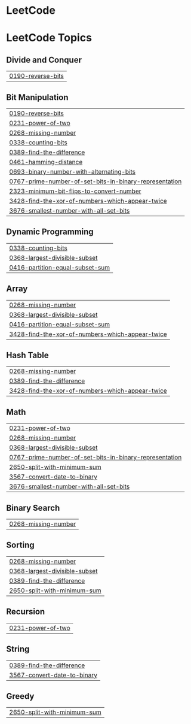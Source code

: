 # LeetCode
<!---LeetCode Topics Start-->
# LeetCode Topics
## Divide and Conquer
|  |
| ------- |
| [0190-reverse-bits](https://github.com/EsraaAbdelrazek/LeetCode/tree/master/0190-reverse-bits) |
## Bit Manipulation
|  |
| ------- |
| [0190-reverse-bits](https://github.com/EsraaAbdelrazek/LeetCode/tree/master/0190-reverse-bits) |
| [0231-power-of-two](https://github.com/EsraaAbdelrazek/LeetCode/tree/master/0231-power-of-two) |
| [0268-missing-number](https://github.com/EsraaAbdelrazek/LeetCode/tree/master/0268-missing-number) |
| [0338-counting-bits](https://github.com/EsraaAbdelrazek/LeetCode/tree/master/0338-counting-bits) |
| [0389-find-the-difference](https://github.com/EsraaAbdelrazek/LeetCode/tree/master/0389-find-the-difference) |
| [0461-hamming-distance](https://github.com/EsraaAbdelrazek/LeetCode/tree/master/0461-hamming-distance) |
| [0693-binary-number-with-alternating-bits](https://github.com/EsraaAbdelrazek/LeetCode/tree/master/0693-binary-number-with-alternating-bits) |
| [0767-prime-number-of-set-bits-in-binary-representation](https://github.com/EsraaAbdelrazek/LeetCode/tree/master/0767-prime-number-of-set-bits-in-binary-representation) |
| [2323-minimum-bit-flips-to-convert-number](https://github.com/EsraaAbdelrazek/LeetCode/tree/master/2323-minimum-bit-flips-to-convert-number) |
| [3428-find-the-xor-of-numbers-which-appear-twice](https://github.com/EsraaAbdelrazek/LeetCode/tree/master/3428-find-the-xor-of-numbers-which-appear-twice) |
| [3676-smallest-number-with-all-set-bits](https://github.com/EsraaAbdelrazek/LeetCode/tree/master/3676-smallest-number-with-all-set-bits) |
## Dynamic Programming
|  |
| ------- |
| [0338-counting-bits](https://github.com/EsraaAbdelrazek/LeetCode/tree/master/0338-counting-bits) |
| [0368-largest-divisible-subset](https://github.com/EsraaAbdelrazek/LeetCode/tree/master/0368-largest-divisible-subset) |
| [0416-partition-equal-subset-sum](https://github.com/EsraaAbdelrazek/LeetCode/tree/master/0416-partition-equal-subset-sum) |
## Array
|  |
| ------- |
| [0268-missing-number](https://github.com/EsraaAbdelrazek/LeetCode/tree/master/0268-missing-number) |
| [0368-largest-divisible-subset](https://github.com/EsraaAbdelrazek/LeetCode/tree/master/0368-largest-divisible-subset) |
| [0416-partition-equal-subset-sum](https://github.com/EsraaAbdelrazek/LeetCode/tree/master/0416-partition-equal-subset-sum) |
| [3428-find-the-xor-of-numbers-which-appear-twice](https://github.com/EsraaAbdelrazek/LeetCode/tree/master/3428-find-the-xor-of-numbers-which-appear-twice) |
## Hash Table
|  |
| ------- |
| [0268-missing-number](https://github.com/EsraaAbdelrazek/LeetCode/tree/master/0268-missing-number) |
| [0389-find-the-difference](https://github.com/EsraaAbdelrazek/LeetCode/tree/master/0389-find-the-difference) |
| [3428-find-the-xor-of-numbers-which-appear-twice](https://github.com/EsraaAbdelrazek/LeetCode/tree/master/3428-find-the-xor-of-numbers-which-appear-twice) |
## Math
|  |
| ------- |
| [0231-power-of-two](https://github.com/EsraaAbdelrazek/LeetCode/tree/master/0231-power-of-two) |
| [0268-missing-number](https://github.com/EsraaAbdelrazek/LeetCode/tree/master/0268-missing-number) |
| [0368-largest-divisible-subset](https://github.com/EsraaAbdelrazek/LeetCode/tree/master/0368-largest-divisible-subset) |
| [0767-prime-number-of-set-bits-in-binary-representation](https://github.com/EsraaAbdelrazek/LeetCode/tree/master/0767-prime-number-of-set-bits-in-binary-representation) |
| [2650-split-with-minimum-sum](https://github.com/EsraaAbdelrazek/LeetCode/tree/master/2650-split-with-minimum-sum) |
| [3567-convert-date-to-binary](https://github.com/EsraaAbdelrazek/LeetCode/tree/master/3567-convert-date-to-binary) |
| [3676-smallest-number-with-all-set-bits](https://github.com/EsraaAbdelrazek/LeetCode/tree/master/3676-smallest-number-with-all-set-bits) |
## Binary Search
|  |
| ------- |
| [0268-missing-number](https://github.com/EsraaAbdelrazek/LeetCode/tree/master/0268-missing-number) |
## Sorting
|  |
| ------- |
| [0268-missing-number](https://github.com/EsraaAbdelrazek/LeetCode/tree/master/0268-missing-number) |
| [0368-largest-divisible-subset](https://github.com/EsraaAbdelrazek/LeetCode/tree/master/0368-largest-divisible-subset) |
| [0389-find-the-difference](https://github.com/EsraaAbdelrazek/LeetCode/tree/master/0389-find-the-difference) |
| [2650-split-with-minimum-sum](https://github.com/EsraaAbdelrazek/LeetCode/tree/master/2650-split-with-minimum-sum) |
## Recursion
|  |
| ------- |
| [0231-power-of-two](https://github.com/EsraaAbdelrazek/LeetCode/tree/master/0231-power-of-two) |
## String
|  |
| ------- |
| [0389-find-the-difference](https://github.com/EsraaAbdelrazek/LeetCode/tree/master/0389-find-the-difference) |
| [3567-convert-date-to-binary](https://github.com/EsraaAbdelrazek/LeetCode/tree/master/3567-convert-date-to-binary) |
## Greedy
|  |
| ------- |
| [2650-split-with-minimum-sum](https://github.com/EsraaAbdelrazek/LeetCode/tree/master/2650-split-with-minimum-sum) |
<!---LeetCode Topics End-->